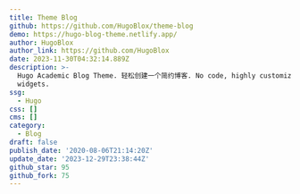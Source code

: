 ```yaml
---
title: Theme Blog
github: https://github.com/HugoBlox/theme-blog
demo: https://hugo-blog-theme.netlify.app/
author: HugoBlox
author_link: https://github.com/HugoBlox
date: 2023-11-30T04:32:14.889Z
description: >-
  Hugo Academic Blog Theme. 轻松创建一个简约博客. No code, highly customizable using
  widgets.
ssg:
  - Hugo
css: []
cms: []
category:
  - Blog
draft: false
publish_date: '2020-08-06T21:14:20Z'
update_date: '2023-12-29T23:38:44Z'
github_star: 95
github_fork: 75
---
```

